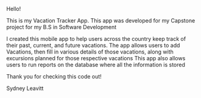 Hello! 

This is my Vacation Tracker App. This app was developed for my Capstone project for my B.S in Software Development

I created this mobile app to help users across the country keep track of their past, current, and future vacations. 
The app allows users to add Vacations, then fill in various details of those vacations, along with excursions planned for those respective vacations
This app also allows users to run reports on the database where all the information is stored

Thank you for checking this code out!

Sydney Leavitt